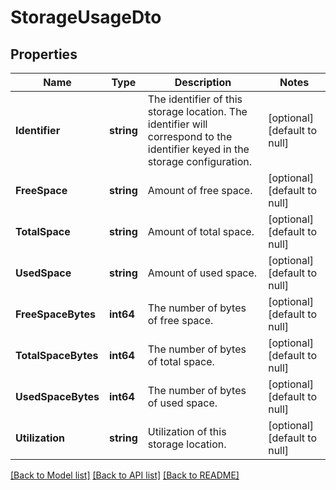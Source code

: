 # StorageUsageDto

## Properties
Name | Type | Description | Notes
------------ | ------------- | ------------- | -------------
**Identifier** | **string** | The identifier of this storage location. The identifier will correspond to the identifier keyed in the storage configuration. | [optional] [default to null]
**FreeSpace** | **string** | Amount of free space. | [optional] [default to null]
**TotalSpace** | **string** | Amount of total space. | [optional] [default to null]
**UsedSpace** | **string** | Amount of used space. | [optional] [default to null]
**FreeSpaceBytes** | **int64** | The number of bytes of free space. | [optional] [default to null]
**TotalSpaceBytes** | **int64** | The number of bytes of total space. | [optional] [default to null]
**UsedSpaceBytes** | **int64** | The number of bytes of used space. | [optional] [default to null]
**Utilization** | **string** | Utilization of this storage location. | [optional] [default to null]

[[Back to Model list]](../README.md#documentation-for-models) [[Back to API list]](../README.md#documentation-for-api-endpoints) [[Back to README]](../README.md)


